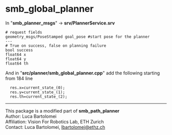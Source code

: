# smb_global_planner

In "__smb_planner_msgs__" -> __srv/PlannerService.srv__

```$xslt
# request fields
geometry_msgs/PoseStamped goal_pose #start pose for the planner
---
# True on success, false on planning failure
bool success
float64 x
float64 y
float64 th
```

And in "__src/planner/smb_global_planner.cpp__" add the following starting from 184 line
```$xslt
  res.x=current_state_(0);
  res.y=current_state_(1);
  res.th=current_state_(2);
```
---
This package is a modified part of __smb_path_planner__ </br>
Author: Luca Bartolomei</br>
Affiliation: Vision For Robotics Lab, ETH Zurich</br>
Contact: Luca Bartolomei, lbartolomei@ethz.ch</br>
